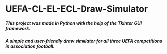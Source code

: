 # UEFA-CL-EL-ECL-Draw-Simulator

##### This project was made in Python with the help of the Tkinter GUI framework.

##### A simple and user-friendly draw simulator for all three UEFA competitions in association football.
